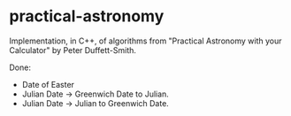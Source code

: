 # practical-astronomy

Implementation, in C++, of algorithms from "Practical Astronomy with your Calculator" by Peter Duffett-Smith.

Done:

* Date of Easter
* Julian Date -> Greenwich Date to Julian.
* Julian Date -> Julian to Greenwich Date.
